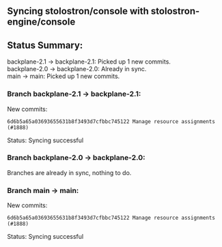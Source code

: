 ## Syncing stolostron/console with stolostron-engine/console

## Status Summary:

backplane-2.1 -> backplane-2.1: Picked up 1 new commits.  
backplane-2.0 -> backplane-2.0: Already in sync.  
main -> main: Picked up 1 new commits.  

### Branch backplane-2.1 -> backplane-2.1:

New commits:

```
6d6b5a65a03693655631b8f3493d7cfbbc745122 Manage resource assignments (#1888)
```

Status: Syncing successful

### Branch backplane-2.0 -> backplane-2.0:

Branches are already in sync, nothing to do.

### Branch main -> main:

New commits:

```
6d6b5a65a03693655631b8f3493d7cfbbc745122 Manage resource assignments (#1888)
```

Status: Syncing successful
